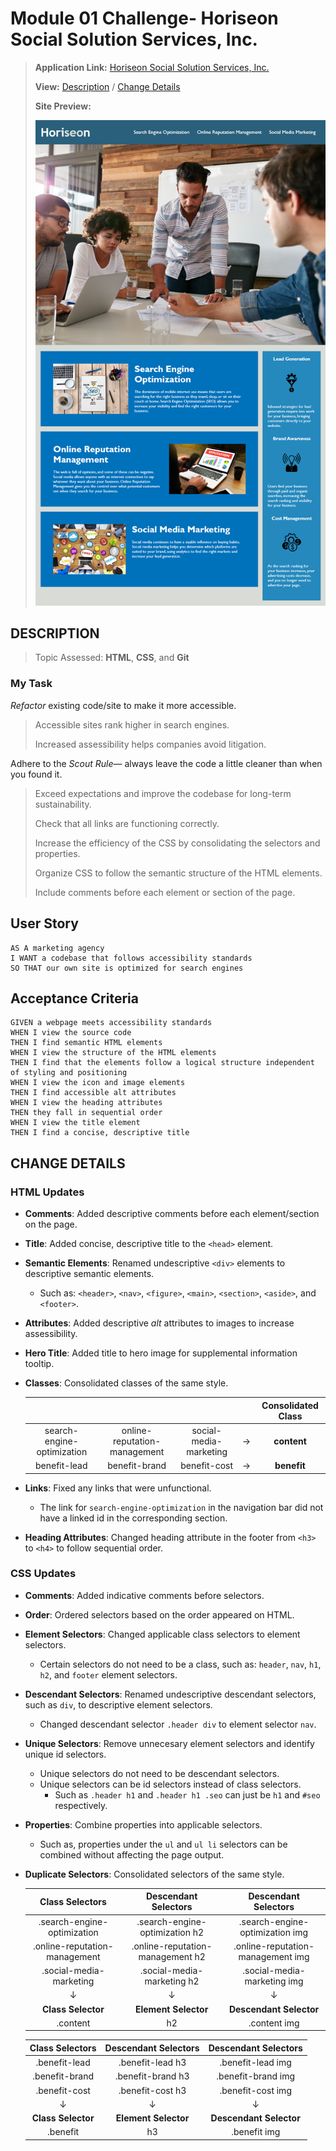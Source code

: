 # Module 01 Challenge- Horiseon Social Solution Services, Inc.

>**Application Link:** [Horiseon Social Solution Services, Inc.](https://fannychen623.github.io/Challenge-01-Horiseon-Social-Solution-Services-Inc/)
>
>**View:** [Description](#description) / [Change Details](#change-details)
>
>**Site Preview:**
>
>![Horiseon Social Solution Services, Inc.](/Assets/01-html-css-git-homework-demo.png "Horiseon Social Solution Services, Inc.")

## **DESCRIPTION**

> Topic Assessed: **HTML**, **CSS**, and **Git**

### **My Task**

*Refactor* existing code/site to make it more accessible.

> Accessible sites rank higher in search engines. 
>
> Increased assessibility helps companies avoid litigation.

Adhere to the *Scout Rule*&mdash; always leave the code a little cleaner than when you found it.

> Exceed expectations and improve the codebase for long-term sustainability. 
>
> Check that all links are functioning correctly.
>
> Increase the efficiency of the CSS by consolidating the selectors and properties.
>
> Organize CSS to follow the semantic structure of the HTML elements.
>
> Include comments before each element or section of the page.

## User Story

```
AS A marketing agency
I WANT a codebase that follows accessibility standards
SO THAT our own site is optimized for search engines
```

## Acceptance Criteria

```
GIVEN a webpage meets accessibility standards
WHEN I view the source code
THEN I find semantic HTML elements
WHEN I view the structure of the HTML elements
THEN I find that the elements follow a logical structure independent of styling and positioning
WHEN I view the icon and image elements
THEN I find accessible alt attributes
WHEN I view the heading attributes
THEN they fall in sequential order
WHEN I view the title element
THEN I find a concise, descriptive title
```

## **CHANGE DETAILS**

### HTML Updates
* **Comments**: Added descriptive comments before each element/section on the page.
* **Title**: Added concise, descriptive title to the `<head>` element.
* **Semantic Elements**: Renamed undescriptive `<div>` elements to descriptive semantic elements.
  * Such as: `<header>`, `<nav>`, `<figure>`, `<main>`, `<section>`, `<aside>`, and `<footer>`.
* **Attributes**: Added descriptive *alt* attributes to images to increase assessibility.
* **Hero Title**: Added title to hero image for supplemental information tooltip.
* **Classes**: Consolidated classes of the same style.

    | | | | | Consolidated Class |
    |  :---:  |  :---:  |  :---:  |  :---:  |  :---:  |
    | search-engine-optimization | online-reputation-management | social-media-marketing | &#8594; | **content** |
    | benefit-lead | benefit-brand | benefit-cost | &#8594; | **benefit** |

* **Links**: Fixed any links that were unfunctional.
  * The link for `search-engine-optimization` in the navigation bar did not have a linked id in the corresponding section.
* **Heading Attributes**: Changed heading attribute in the footer from `<h3>` to `<h4>` to follow sequential order.

### CSS Updates
* **Comments**: Added indicative comments before selectors.
* **Order**: Ordered selectors based on the order appeared on HTML.
* **Element Selectors**: Changed applicable class selectors to element selectors.
  * Certain selectors do not need to be a class, such as: `header`, `nav`, `h1`, `h2`, and `footer` element selectors.
* **Descendant Selectors**: Renamed undescriptive descendant selectors, such as `div`, to descriptive element selectors.
  * Changed descendant selector `.header div` to element selector `nav`.
* **Unique Selectors**: Remove unnecesary element selectors and identify unique id selectors.
  * Unique selectors do not need to be descendant selectors.
  * Unique selectors can be id selectors instead of class selectors.
    * Such as `.header h1` and `.header h1 .seo` can just be `h1` and `#seo` respectively.
* **Properties**: Combine properties into applicable selectors.
  * Such as, properties under the `ul` and `ul li` selectors can be combined without affecting the page output.
* **Duplicate Selectors**: Consolidated selectors of the same style.

    | **Class Selectors** | **Descendant Selectors** | **Descendant Selectors**  |
    |  :---:  |  :---:  |  :---:  |
    | .search-engine-optimization | .search-engine-optimization h2 | .search-engine-optimization img |
    | .online-reputation-management | .online-reputation-management h2 | .online-reputation-management img |
    | .social-media-marketing | .social-media-marketing h2 | .social-media-marketing img |
    | &#8595; | &#8595; | &#8595;|
    | **Class Selector** | **Element Selector** | **Descendant Selector** |
    | .content | h2 | .content img |

    | **Class Selectors** | **Descendant Selectors** | **Descendant Selectors**  |
    |  :---:  |  :---:  |  :---:  |
    | .benefit-lead | .benefit-lead h3 | .benefit-lead img |
    | .benefit-brand | .benefit-brand h3 | .benefit-brand img |
    | .benefit-cost | .benefit-cost h3 | .benefit-cost img |
    | &#8595; | &#8595; | &#8595;|
    | **Class Selector** | **Element Selector** | **Descendant Selector** |
    | .benefit | h3 | .benefit img |